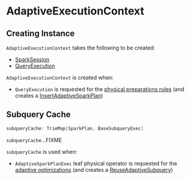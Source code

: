 # AdaptiveExecutionContext

## Creating Instance

`AdaptiveExecutionContext` takes the following to be created:

* <span id="session"> [SparkSession](../SparkSession.md)
* <span id="qe"> [QueryExecution](../QueryExecution.md)

`AdaptiveExecutionContext` is created when:

* `QueryExecution` is requested for the [physical preparations rules](../QueryExecution.md#preparations) (and creates a [InsertAdaptiveSparkPlan](InsertAdaptiveSparkPlan.md))

## <span id="subqueryCache"> Subquery Cache

```scala
subqueryCache: TrieMap[SparkPlan, BaseSubqueryExec]
```

`subqueryCache`...FIXME

`subqueryCache` is used when:

* `AdaptiveSparkPlanExec` leaf physical operator is requested for the [adaptive optimizations](../physical-operators/AdaptiveSparkPlanExec.md#queryStageOptimizerRules) (and creates a [ReuseAdaptiveSubquery](ReuseAdaptiveSubquery.md))
